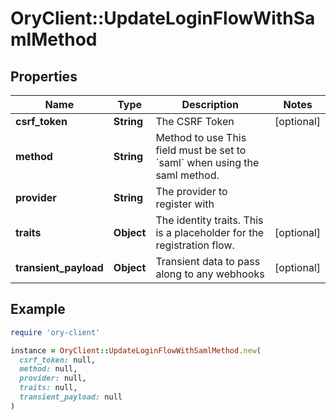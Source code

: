 # OryClient::UpdateLoginFlowWithSamlMethod

## Properties

| Name | Type | Description | Notes |
| ---- | ---- | ----------- | ----- |
| **csrf_token** | **String** | The CSRF Token | [optional] |
| **method** | **String** | Method to use  This field must be set to &#x60;saml&#x60; when using the saml method. |  |
| **provider** | **String** | The provider to register with |  |
| **traits** | **Object** | The identity traits. This is a placeholder for the registration flow. | [optional] |
| **transient_payload** | **Object** | Transient data to pass along to any webhooks | [optional] |

## Example

```ruby
require 'ory-client'

instance = OryClient::UpdateLoginFlowWithSamlMethod.new(
  csrf_token: null,
  method: null,
  provider: null,
  traits: null,
  transient_payload: null
)
```

